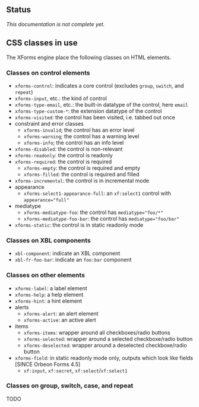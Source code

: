 ## Status

*This documentation is not complete yet.*

## CSS classes in use

The XForms engine place the following classes on HTML elements.

### Classes on control elements

- `xforms-control`: indicates a core control (excludes `group`, `switch`, and `repeat`)
- `xforms-input`, etc.: the kind of control
- `xforms-type-email`, etc.: the built-in datatype of the control, here `email`
- `xforms-type-custom-*`: the extension datatype of the control
- `xforms-visited`: the control has been visited, i.e. tabbed out once
- constraint and error classes
    - `xforms-invalid`; the control has an error level
    - `xforms-warning`; the control has a warning level
    - `xforms-info`; the control has an info level
- `xforms-disabled`: the control is non-relevant
- `xforms-readonly`: the control is readonly
- `xforms-required`: the control is required
    - `xforms-empty`: the control is required and empty
    - `xforms-filled`: the control is required and filled
- `xforms-incremental`: the control is in incremental mode
- appearance
    - `xforms-select1-appearance-full`: an `xf:select1` control with `appearance="full"`
- mediatype
    - `xforms-mediatype-foo`: the control has `mediatype="foo/*"`
    - `xforms-mediatype-foo-bar`: the control has `mediatype="foo/bar"`
- `xforms-static`: the control is in static readonly mode

### Classes on XBL components

- `xbl-component`: indicate an XBL component
- `xbl-fr-foo-bar`: indicate an `foo:bar` component

### Classes on other elements

- `xforms-label`: a label element
- `xforms-help`: a help element
- `xforms-hint`: a hint element
- alerts
    - `xforms-alert`: an alert element
    - `xforms-active`: an active alert
- items
    - `xforms-items`: wrapper around all checkboxes/radio buttons
    - `xforms-selected`: wrapper around a selected checkboxe/radio button
    - `xforms-deselected`: wrapper around a deselected checkboxe/radio button
- `xforms-field`: in static readonly mode only, outputs which look like fields [SINCE Orbeon Forms 4.5]
    - `xf:input`, `xf:secret`, `xf:select`/`xf:select1`

### Classes on group, switch, case, and repeat

TODO
